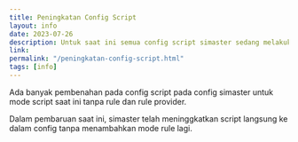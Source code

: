 ```yaml
---
title: Peningkatan Config Script
layout: info
date: 2023-07-26
description: Untuk saat ini semua config script simaster sedang melakukan peningkatan
link: 
permalink: "/peningkatan-config-script.html"
tags: [info]
---
```

Ada banyak pembenahan pada config script pada config simaster untuk mode script saat ini tanpa rule dan rule provider.

Dalam pembaruan saat ini, simaster telah meninggkatkan script langsung ke dalam config tanpa menambahkan mode rule lagi.
